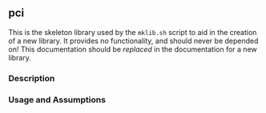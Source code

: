 ## pci

This is the skeleton library used by the `mklib.sh` script to aid in the creation of a new library.
It provides no functionality, and should never be depended on!
This documentation should be *replaced* in the documentation for a new library.

### Description

### Usage and Assumptions
